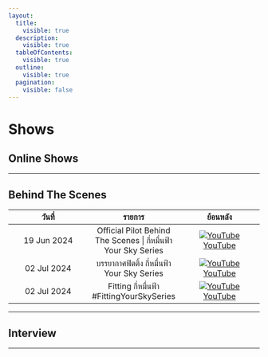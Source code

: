 ```yaml
---
layout:
  title:
    visible: true
  description:
    visible: true
  tableOfContents:
    visible: true
  outline:
    visible: true
  pagination:
    visible: false
---
```


# Shows

## Online Shows

***

## Behind The Scenes

<table><thead><tr><th width="150" align="center">วันที่</th><th align="center" valign="middle">รายการ</th><th width="150" align="center">ย้อนหลัง</th></tr></thead><tbody><tr><td align="center">19 Jun 2024</td><td align="center" valign="middle">Official Pilot Behind The Scenes | กี่หมื่นฟ้า Your Sky Series</td><td align="center"><a href="https://youtu.be/lDf-wEXtnBw?si=1K1X4glVBVbZRbiV"><img src="https://img.icons8.com/color/24/youtube-play.png" alt="YouTube"> YouTube</a></td></tr><tr><td align="center">02 Jul 2024</td><td align="center" valign="middle">บรรยากาศฟิตติ้ง กี่หมื่นฟ้า Your Sky Series</td><td align="center"><a href="https://youtu.be/EYYbdGk7poo?si=xMBnqxOKasS59yVL"><img src="https://img.icons8.com/color/24/youtube-play.png" alt="YouTube"> YouTube</a></td></tr><tr><td align="center">02 Jul 2024</td><td align="center" valign="middle">Fitting กี่หมื่นฟ้า #FittingYourSkySeries</td><td align="center"><a href="https://www.youtube.com/live/wkSbWrS3hxE?si=T2QqOPPXid5T07T-"><img src="https://img.icons8.com/color/24/youtube-play.png" alt="YouTube"> YouTube</a></td></tr></tbody></table>

***

## Interview

***
